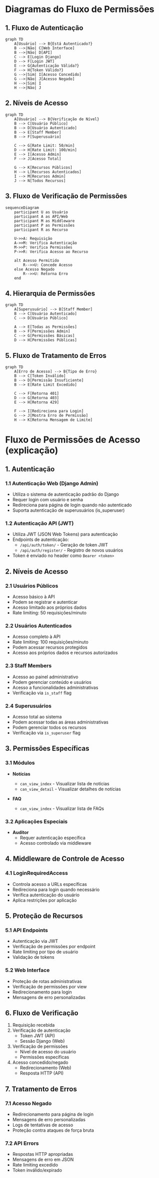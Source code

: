 # Diagramas do Fluxo de Permissões

## 1. Fluxo de Autenticação

```mermaid
graph TD
    A[Usuário] --> B{Está Autenticado?}
    B -->|Não| C[Web Interface]
    B -->|Não| D[API]
    C --> E[Login Django]
    D --> F[Login JWT]
    E --> G{Autenticação Válida?}
    F --> H{Token Válido?}
    G -->|Sim| I[Acesso Concedido]
    G -->|Não| J[Acesso Negado]
    H -->|Sim| I
    H -->|Não| J
```

## 2. Níveis de Acesso

```mermaid
graph TD
    A[Usuário] --> B{Verificação de Nível}
    B --> C[Usuário Público]
    B --> D[Usuário Autenticado]
    B --> E[Staff Member]
    B --> F[Superusuário]
    
    C --> G[Rate Limit: 50/min]
    D --> H[Rate Limit: 100/min]
    E --> I[Acesso Admin]
    F --> J[Acesso Total]
    
    G --> K[Recursos Públicos]
    H --> L[Recursos Autenticados]
    I --> M[Recursos Admin]
    J --> N[Todos Recursos]
```

## 3. Fluxo de Verificação de Permissões

```mermaid
sequenceDiagram
    participant U as Usuário
    participant A as API/Web
    participant M as Middleware
    participant P as Permissões
    participant R as Recurso

    U->>A: Requisição
    A->>M: Verifica Autenticação
    M->>P: Verifica Permissões
    P->>R: Verifica Acesso ao Recurso
    
    alt Acesso Permitido
        R-->>U: Concede Acesso
    else Acesso Negado
        R-->>U: Retorna Erro
    end
```

## 4. Hierarquia de Permissões

```mermaid
graph TD
    A[Superusuário] --> B[Staff Member]
    B --> C[Usuário Autenticado]
    C --> D[Usuário Público]
    
    A --> E[Todas as Permissões]
    B --> F[Permissões Admin]
    C --> G[Permissões Básicas]
    D --> H[Permissões Públicas]
```

## 5. Fluxo de Tratamento de Erros

```mermaid
graph TD
    A[Erro de Acesso] --> B{Tipo de Erro}
    B --> C[Token Inválido]
    B --> D[Permissão Insuficiente]
    B --> E[Rate Limit Excedido]
    
    C --> F[Retorna 401]
    D --> G[Retorna 403]
    E --> H[Retorna 429]
    
    F --> I[Redireciona para Login]
    G --> J[Mostra Erro de Permissão]
    H --> K[Retorna Mensagem de Limite]
``` 

# Fluxo de Permissões de Acesso (explicação)

## 1. Autenticação

### 1.1 Autenticação Web (Django Admin)
- Utiliza o sistema de autenticação padrão do Django
- Requer login com usuário e senha
- Redireciona para página de login quando não autenticado
- Suporta autenticação de superusuários (is_superuser)

### 1.2 Autenticação API (JWT)
- Utiliza JWT (JSON Web Tokens) para autenticação
- Endpoints de autenticação:
  - `/api/auth/token/` - Geração de token JWT
  - `/api/auth/register/` - Registro de novos usuários
- Token é enviado no header como `Bearer <token>`

## 2. Níveis de Acesso

### 2.1 Usuários Públicos
- Acesso básico à API
- Podem se registrar e autenticar
- Acesso limitado aos próprios dados
- Rate limiting: 50 requisições/minuto

### 2.2 Usuários Autenticados
- Acesso completo à API
- Rate limiting: 100 requisições/minuto
- Podem acessar recursos protegidos
- Acesso aos próprios dados e recursos autorizados

### 2.3 Staff Members
- Acesso ao painel administrativo
- Podem gerenciar conteúdo e usuários
- Acesso a funcionalidades administrativas
- Verificação via `is_staff` flag

### 2.4 Superusuários
- Acesso total ao sistema
- Podem acessar todas as áreas administrativas
- Podem gerenciar todos os recursos
- Verificação via `is_superuser` flag

## 3. Permissões Específicas

### 3.1 Módulos
- **Notícias**
  - `can_view_index` - Visualizar lista de notícias
  - `can_view_detail` - Visualizar detalhes de notícias

- **FAQ**
  - `can_view_index` - Visualizar lista de FAQs

### 3.2 Aplicações Especiais
- **Auditor**
  - Requer autenticação específica
  - Acesso controlado via middleware

## 4. Middleware de Controle de Acesso

### 4.1 LoginRequiredAccess
- Controla acesso a URLs específicas
- Redireciona para login quando necessário
- Verifica autenticação do usuário
- Aplica restrições por aplicação

## 5. Proteção de Recursos

### 5.1 API Endpoints
- Autenticação via JWT
- Verificação de permissões por endpoint
- Rate limiting por tipo de usuário
- Validação de tokens

### 5.2 Web Interface
- Proteção de rotas administrativas
- Verificação de permissões por view
- Redirecionamento para login
- Mensagens de erro personalizadas

## 6. Fluxo de Verificação

1. Requisição recebida
2. Verificação de autenticação
   - Token JWT (API)
   - Sessão Django (Web)
3. Verificação de permissões
   - Nível de acesso do usuário
   - Permissões específicas
4. Acesso concedido/negado
   - Redirecionamento (Web)
   - Resposta HTTP (API)

## 7. Tratamento de Erros

### 7.1 Acesso Negado
- Redirecionamento para página de login
- Mensagens de erro personalizadas
- Logs de tentativas de acesso
- Proteção contra ataques de força bruta

### 7.2 API Errors
- Respostas HTTP apropriadas
- Mensagens de erro em JSON
- Rate limiting excedido
- Token inválido/expirado 
